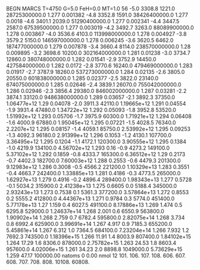 BEGN
MARCS T=4750 G=5.0 FeH=0.0 MT=1.0
                  56
-5.0 3308.8 1221.0 28725300000.0 1.277 0.001382 
-4.8 3352.8 1591.0 38426400000.0 1.277 0.0018 
-4.6 3401.1 2039.0 51290400000.0 1.277 0.002341 
-4.4 3447.5 2587.0 67539500000.0 1.277 0.003019 
-4.2 3492.7 3263.0 88089900000.0 1.278 0.003867 
-4.0 3536.6 4103.0 113998000000.0 1.278 0.004927 
-3.8 3579.2 5150.0 146597000000.0 1.278 0.006245 
-3.6 3620.5 6462.0 187477000000.0 1.279 0.007878 
-3.4 3660.4 8114.0 238570000000.0 1.28 0.009895 
-3.2 3698.6 10200.0 302164000000.0 1.281 0.01238 
-3.0 3734.7 12860.0 380748000000.0 1.282 0.01541 
-2.9 3752.9 14450.0 427584000000.0 1.282 0.0172 
-2.8 3770.6 16240.0 479469000000.0 1.283 0.01917 
-2.7 3787.9 18260.0 537273000000.0 1.284 0.02135 
-2.6 3805.0 20550.0 601838000000.0 1.285 0.02377 
-2.5 3822.0 23140.0 674075000000.0 1.285 0.02646 
-2.4 3839.1 26070.0 755042000000.0 1.286 0.02946 
-2.3 3856.4 29380.0 846002000000.0 1.287 0.03281 
-2.2 3874.1 33120.0 948638000000.0 1.289 0.03657 
-2.1 3892.3 37350.0 1.06477e+12 1.29 0.04078 
-2.0 3911.3 42110.0 1.19665e+12 1.291 0.04554 
-1.9 3931.4 47480.0 1.34722e+12 1.292 0.05093 
-1.8 3952.8 53520.0 1.51992e+12 1.293 0.05706 
-1.7 3975.9 60300.0 1.71921e+12 1.294 0.06408 
-1.6 4000.9 67880.0 1.95045e+12 1.295 0.07221 
-1.5 4028.5 76340.0 2.2207e+12 1.295 0.08157 
-1.4 4059.1 85750.0 2.53992e+12 1.295 0.09253 
-1.3 4092.3 96180.0 2.91399e+12 1.296 0.1053 
-1.2 4130.1 107700.0 3.36495e+12 1.295 0.1204 
-1.1 4172.1 120300.0 3.90555e+12 1.295 0.1384 
-1.0 4219.9 134100.0 4.56702e+12 1.293 0.16 
-0.9 4273.2 149100.0 5.37102e+12 1.292 0.1859 
-0.8 4333.7 165300.0 6.36512e+12 1.29 0.2173 
-0.7 4402.3 182700.0 7.60003e+12 1.288 0.2553 
-0.6 4479.3 201300.0 9.12983e+12 1.286 0.3008 
-0.5 4566.2 221200.0 1.10329e+13 1.283 0.3551 
-0.4 4663.7 242400.0 1.33885e+13 1.281 0.4186 
-0.3 4773.5 265000.0 1.62927e+13 1.279 0.4916 
-0.2 4896.4 289400.0 1.98343e+13 1.277 0.5728 
-0.1 5034.2 315900.0 2.41238e+13 1.275 0.6605 
0.0 5188.4 345000.0 2.93243e+13 1.273 0.7538 
0.1 5361.3 377200.0 3.57864e+13 1.272 0.8553 
0.2 5555.2 412800.0 4.44367e+13 1.271 0.9784 
0.3 5774.0 451400.0 5.77178e+13 1.27 1.159 
0.4 6027.5 491100.0 8.17886e+13 1.269 1.474 
0.5 6295.8 529000.0 1.24637e+14 1.268 2.001 
0.6 6550.9 563800.0 1.90902e+14 1.268 2.759 
0.7 6782.4 595800.0 2.82075e+14 1.268 3.734 
0.8 6992.4 625900.0 3.99691e+14 1.267 4.917 
0.9 7185.3 655200.0 5.45861e+14 1.267 6.312 
1.0 7364.5 684100.0 7.23204e+14 1.266 7.932 
1.2 7692.3 743500.0 1.18396e+15 1.266 11.91 
1.4 8003.9 807400.0 1.84102e+15 1.264 17.29 
1.6 8306.0 878000.0 2.75782e+15 1.263 24.53 
1.8 8603.4 957600.0 4.02006e+15 1.261 34.23 
2.0 8898.8 1049000.0 5.73629e+15 1.259 47.17 
100000.00
natoms              0      0.00
nmol          12
          101.         106.       107.      108.         606.        607.        608.
          707.         708.       808.    10108.       60808.
